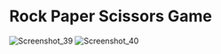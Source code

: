# Rock Paper Scissors Game

![Screenshot_39](https://github.com/Baizaknew/finalSoftEngin/assets/102854080/4476a0ae-eb00-496f-ac44-a9708dec5de8)
![Screenshot_40](https://github.com/Baizaknew/finalSoftEngin/assets/102854080/aec17004-f772-4c7c-9914-2d8460196956)
